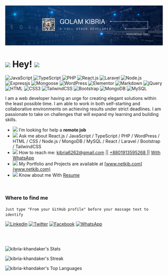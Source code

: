 ![I am Front-End Developer | MERN Stack Developer](https://raw.githubusercontent.com/kibria-khandaker/kibria-khandaker/main/Front-end-developer-MERN-Stack-developer.png)

<!-- ## Hey!, i'm Golam Kibria! 👋 -->

<h1><img src="https://emojis.slackmojis.com/emojis/images/1678165280/64494/trampoline2.gif?1678165280" width="28"/> Hey! <img src="https://emojis.slackmojis.com/emojis/images/1643514441/4229/blob-clap.gif?1643514441" width="28"/> </h1>


![JavaScript](https://img.shields.io/badge/JavaScript-F7DF1E?style=flat-square&logo=javascript&logoColor=black)
![TypeScript](https://img.shields.io/badge/TypeScript-0081CB?style=flat-square&logo=typescript&logoColor=white)
![PHP](https://img.shields.io/badge/PHP-777BB4?style=flat-square&logo=php&logoColor=white)
![React.js](https://img.shields.io/badge/React.js-0081CB?style=flat-square&logo=react&logoColor=61DAFB)
![Laravel](https://img.shields.io/badge/Laravel-FF2D20?style=flat-square&logo=laravel&logoColor=white)
![Node.js](https://img.shields.io/badge/Node.js-43853D?style=flat-square&logo=node.js&logoColor=white)
![Expressjs](https://img.shields.io/badge/Express-F2F2F2?style=flat-square&logo=Express&logoColor=black)
![Mongoose](https://img.shields.io/badge/Mongoose-F2F2F2?style=flat-square&logo=Mongoose&logoColor=880000)
![WordPress](https://img.shields.io/badge/Wordpress-21759B?style=flat-square&logo=wordpress&logoColor=white)
![Elementor](https://img.shields.io/badge/Elementor-e50696?style=flat-square&logo=elementor&logoColor=white)
![Markdown](https://img.shields.io/badge/Markdown-000000?style=flat-square&logo=markdown&logoColor=white)
![jQuery](https://img.shields.io/badge/jQuery-0769AD?style=flat-square&logo=jquery&logoColor=white)
![HTML](https://img.shields.io/badge/HTML5-E34F26?style=flat-square&logo=html5&logoColor=white)
![CSS3](https://img.shields.io/badge/CSS3-1572B6?style=flat-square&logo=css3&logoColor=white)
![TailwindCSS](https://img.shields.io/badge/Tailwind_CSS-38B2AC?style=flat-square&logo=tailwind-css&logoColor=white)
![Bootstrap](https://img.shields.io/badge/Bootstrap-563D7C?style=flat-square&logo=bootstrap&logoColor=white)
![MongoDB](https://img.shields.io/badge/MongoDB-43853D?style=flat-square&logo=MongoDB&logoColor=white)
![MySQL](https://img.shields.io/badge/MySQL-FFFFFF?style=flat-square&logo=MySQL&logoColor=21759B)
<!-- ![Cloudflare](https://img.shields.io/badge/Cloudflare-F38020?style=flat-square&logo=Cloudflare&logoColor=white) -->
<!-- ![Postman](https://img.shields.io/badge/Postman-ffa000?style=flat-square&logo=Postman&logoColor=ffffff) -->
<!-- ![Netlify](https://img.shields.io/badge/Netlify-00C7B7?style=flat-square&logo=netlify&logoColor=white) -->


<!-- ![Debian](https://img.shields.io/badge/Debian-A81D33?style=flat-square&logo=debian&logoColor=white) -->
<!-- ![Zorin](https://img.shields.io/badge/Zorin%20OS-0CC1F3?style=flat-square&logo=zorin&logoColor=white) -->
<!-- ![Mac OS](https://img.shields.io/badge/macOS-000000?style=flat-square&logo=apple&logoColor=white) -->
<!-- ![MySQL](https://img.shields.io/badge/MySQL-005C84?style=flat-square&logo=mysql&logoColor=white) -->
<!-- ![MariaDB](https://img.shields.io/badge/MariaDB-003545?style=flat-square&logo=mariadb&logoColor=white) -->
<!-- ![SQLite](https://img.shields.io/badge/SQLite-07405E?style=flat-square&logo=sqlite&logoColor=white) -->
<!-- ![Redis](https://img.shields.io/badge/redis-%23DD0031.svg?&style=flat-square&logo=redis&logoColor=white) -->
<!-- ![Python](https://img.shields.io/badge/Python-3776AB?style=flat-square&logo=python&logoColor=white) -->
<!-- ![Vue.js](https://img.shields.io/badge/Vue.js-35495E?style=flat-square&logo=vue.js&logoColor=4FC08D) -->
<!-- ![Docker](https://img.shields.io/badge/Docker-0CC1F3?style=flat-square&logo=docker&logoColor=white) -->
<!-- ![TypeScript](https://img.shields.io/badge/TypeScript-007ACC?style=flat-square&logo=typescript&logoColor=white) -->


<!-- #### Hello ! -->

I am a web developer having an urge for creating elegant solutions within the least possible time. I am able to work
in both self-starting and collaborative environments on achieving results under strict deadlines. I am passionate to
take on challenges that will expand my learning and building skills.


<!-- ⚡️ **Skills:** ✔ React ,  ✔ JavaScript ,   ✔ WordPress ,   ✔ HTML ,   ✔ CSS ,   ✔ Bootstrap ,   ✔ TailwindCSS ,   ✔ MilligramCSS ,   ✔ Node.js ,   ✔ MongoDB -->

<!--📄💬 👨‍💻📫-🤔 🌱 I’m currently learning: Typescript, React Native, Next JS, Shopify, SASS -->
- <img src="https://emojis.slackmojis.com/emojis/images/1643510189/49351/eyeslooking.gif?1643510189" width="15"/> I’m looking for help a **remote job**
- <img src="https://emojis.slackmojis.com/emojis/images/1643511855/42121/question.gif?1643511855" width="12"/> Ask me about React.js / JavaScript / TypeScript / PHP / WordPress / HTML / CSS / Node.js / MongoDB / MySQL / React / Laravel / Bootstrap / TailwindCSS
- <img src="https://emojis.slackmojis.com/emojis/images/1643516738/27867/calling.gif?1643516738" width="12"/> How to reach me: kibria6262@gmail.com || <a href="tel:+8801913595268"> +8801913595268 </a> || <a href="https://wa.me/+8801913595268"> With WhatsApp </a> 
- <img src="https://emojis.slackmojis.com/emojis/images/1643514841/8541/computercat.gif?1643514841" width="12"/> My Portfolio and Projects are available at [www.netkib.com](www.netkib.com)
- <img src="https://emojis.slackmojis.com/emojis/images/1531849430/4246/blob-sunglasses.gif?1531849430" width="15"/> Know about me With [ Resume ](https://drive.google.com/file/d/1VqNF-KdocXEGAv-zO534lSdkuimMxlNA/view?usp=sharing)
<!-- - 📝 I regularly write articles on [www.netkib.com](www.netkib.com) -->

<!-- <br/> -->

<!-- ![Profile views](https://gpvc.arturio.dev/kibria-khandaker) -->


<br/>

### Where to find me
`Just type "From your GitHub profile" before your massage text to identify`

[![Linkedin](https://img.shields.io/badge/LinkedIn-0077B5?style=flat-square&logo=linkedin&logoColor=white)](https://www.linkedin.com/in/kibria-khandaker/) 
[![Twitter](https://img.shields.io/badge/Twitter-1DA1F2?style=flat-square&logo=twitter&logoColor=white)](https://twitter.com/kibriakhandaker)
[![Facebook](https://img.shields.io/badge/Facebook-1877F2?style=flat-square&logo=facebook&logoColor=white)](https://www.facebook.com/amikibria)
[![WhatsApp](https://img.shields.io/badge/WhatsApp-green?style=flat-square&logo=WhatsApp&logoColor=white)](https://wa.me/+8801913595268)
<!-- [![Call](https://img.shields.io/badge/Click_to_phone_call-green?style=flat-square&logo=call&logoColor=white)](tel:+8801913595268) -->


<!-- 
<h3 align="left">Languages, Skills and Tools:</h3>
<p align="left">

<a href="https://www.w3schools.com/css/" target="_blank" rel="noreferrer"> <img src="https://raw.githubusercontent.com/devicons/devicon/master/icons/css3/css3-original-wordmark.svg" alt="css3" width="40" height="40"/> </a>
<a href="https://www.w3.org/html/" target="_blank" rel="noreferrer"> <img src="https://raw.githubusercontent.com/devicons/devicon/master/icons/html5/html5-original-wordmark.svg" alt="html5" width="40" height="40"/> </a>
<a href="https://tailwindcss.com/" target="_blank" rel="noreferrer"> <img src="https://www.vectorlogo.zone/logos/tailwindcss/tailwindcss-icon.svg" alt="tailwind" width="40" height="40"/> </a>
<a href="https://getbootstrap.com" target="_blank" rel="noreferrer"> <img src="https://raw.githubusercontent.com/devicons/devicon/master/icons/bootstrap/bootstrap-plain-wordmark.svg" alt="bootstrap" width="40" height="40"/> </a>
<a href="https://reactjs.org/" target="_blank" rel="noreferrer"> <img src="https://raw.githubusercontent.com/devicons/devicon/master/icons/react/react-original-wordmark.svg" alt="react" width="40" height="40"/> </a>
<a href="https://reactnative.dev/" target="_blank" rel="noreferrer"> <img src="https://reactnative.dev/img/header_logo.svg" alt="reactnative" width="40" height="40"/> </a>
<a href="https://laravel.com/" target="_blank" rel="noreferrer"> <img src="https://laravel.com/img/logomark.min.svg" alt="laravel" width="40" height="40"/> </a>

<a href="https://developer.mozilla.org/en-US/docs/Web/JavaScript" target="_blank" rel="noreferrer"> <img src="https://raw.githubusercontent.com/devicons/devicon/master/icons/javascript/javascript-original.svg" alt="javascript" width="40" height="40"/> </a>
<a href="https://www.php.net/" target="_blank" rel="noreferrer"> <img src="https://www.php.net/images/logos/php-logo.svg" alt="PHP" width="40" height="40"/> </a>

<a href="https://www.mongodb.com/" target="_blank" rel="noreferrer"> <img src="https://raw.githubusercontent.com/devicons/devicon/master/icons/mongodb/mongodb-original-wordmark.svg" alt="mongodb" width="40" height="40"/> </a>
<a href="https://nodejs.org" target="_blank" rel="noreferrer"> <img src="https://raw.githubusercontent.com/devicons/devicon/master/icons/nodejs/nodejs-original-wordmark.svg" alt="nodejs" width="40" height="40"/> </a>
<a href="https://expressjs.com" target="_blank" rel="noreferrer"> <img src="https://raw.githubusercontent.com/devicons/devicon/master/icons/express/express-original-wordmark.svg" alt="express" width="40" height="40"/> </a>

<a href="https://git-scm.com/" target="_blank" rel="noreferrer"> <img src="https://www.vectorlogo.zone/logos/git-scm/git-scm-icon.svg" alt="git" width="40" height="40"/> </a>
<a href="https://firebase.google.com/" target="_blank" rel="noreferrer"> <img src="https://www.vectorlogo.zone/logos/firebase/firebase-icon.svg" alt="firebase" width="40" height="40"/> </a>

<a href="https://www.typescriptlang.org/" target="_blank" rel="noreferrer"> <img src="https://raw.githubusercontent.com/devicons/devicon/master/icons/typescript/typescript-original.svg" alt="typescript" width="40" height="40"/> </a>
<a href="https://nextjs.org/" target="_blank" rel="noreferrer"> <img src="https://cdn.worldvectorlogo.com/logos/nextjs-2.svg" alt="nextjs" width="40" height="40"/> </a>

<a href="https://www.figma.com/" target="_blank" rel="noreferrer"> <img src="https://www.vectorlogo.zone/logos/figma/figma-icon.svg" alt="figma" width="40" height="40"/> </a>
<a href="https://www.photoshop.com/en" target="_blank" rel="noreferrer"> <img src="https://raw.githubusercontent.com/devicons/devicon/master/icons/photoshop/photoshop-line.svg" alt="photoshop" width="40" height="40"/> </a>

<a href="https://heroku.com" target="_blank" rel="noreferrer"> <img src="https://www.vectorlogo.zone/logos/heroku/heroku-icon.svg" alt="heroku" width="40" height="40"/> </a>
<a href="https://railway.app/" target="_blank" rel="noreferrer"> <img src="https://railway.app/brand/logo-dark.svg" alt="railway" width="40" height="40"/> </a>
<a href="https://render.com/" target="_blank" rel="noreferrer"> <img src="https://images.g2crowd.com/uploads/product/image/social_landscape/social_landscape_477db83f729d63210139ec7cd29c1351/render-render.png" alt="render" width="40" height="40"/> </a>
<a href="https://www.cyclic.sh/" target="_blank" rel="noreferrer"> <img src="https://avatars.githubusercontent.com/u/77067997?s=200&v=4" alt="cyclic" width="40" height="40"/> </a>

<a href="https://postman.com" target="_blank" rel="noreferrer"> <img src="https://www.vectorlogo.zone/logos/getpostman/getpostman-icon.svg" alt="postman" width="40" height="40"/> </a>

</p> -->

<!-- <a href="https://sass-lang.com" target="_blank" rel="noreferrer"> <img src="https://raw.githubusercontent.com/devicons/devicon/master/icons/sass/sass-original.svg" alt="sass" width="40" height="40"/> </a> -->
<!-- <a href="https://www.adobe.com/in/products/illustrator.html" target="_blank" rel="noreferrer"> <img src="https://www.vectorlogo.zone/logos/adobe_illustrator/adobe_illustrator-icon.svg" alt="illustrator" width="40" height="40"/> </a>  -->


<br/>
<br/>


<!-- <p><img align="left" src="https://github-readme-stats.vercel.app/api/top-langs?username=kibria-khandaker&show_icons=true&locale=en&layout=compact" alt="kibria-khandaker" /></p> -->
<!-- <p>&nbsp;<img align="center" src="https://github-readme-stats.vercel.app/api?username=kibria-khandaker&show_icons=true&locale=en" alt="kibria-khandaker" /></p> -->

<!-- <p><img align="center" src="https://github-readme-streak-stats.herokuapp.com/?user=kibria-khandaker&" alt="kibria-khandaker" /></p> -->

<!-- ![GitHub Activity Graph](https://activity-graph.herokuapp.com/graph?username=kibria-khandaker) -->

<!-- ![GitHub metrics](https://metrics.lecoq.io/kibria-khandaker) -->


<!-- ![GitHub streak stats](https://github-readme-streak-stats.herokuapp.com/?user=kibria-khandaker) -->


![kibria-khandaker's Stats](https://github-readme-stats.vercel.app/api?username=kibria-khandaker&theme=tokyonight&show_icons=true&hide_border=true&count_private=true)

![kibria-khandaker's Streak](https://github-readme-streak-stats.herokuapp.com/?user=kibria-khandaker&theme=tokyonight&hide_border=true)

![kibria-khandaker's Top Languages](https://github-readme-stats.vercel.app/api/top-langs/?username=kibria-khandaker&theme=tokyonight&show_icons=true&hide_border=true&layout=compact)

